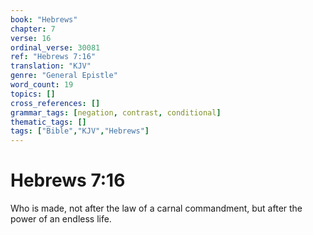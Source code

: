 ```yaml
---
book: "Hebrews"
chapter: 7
verse: 16
ordinal_verse: 30081
ref: "Hebrews 7:16"
translation: "KJV"
genre: "General Epistle"
word_count: 19
topics: []
cross_references: []
grammar_tags: [negation, contrast, conditional]
thematic_tags: []
tags: ["Bible","KJV","Hebrews"]
---
```


# Hebrews 7:16

Who is made, not after the law of a carnal commandment, but after the power of an endless life.
